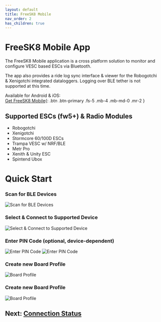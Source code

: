 ```yaml
---
layout: default
title: FreeSK8 Mobile
nav_order: 2
has_children: true
---
```


# FreeSK8 Mobile App

The FreeSK8 Mobile application is a cross platform solution to monitor and configure VESC based ESCs via Bluetooth. 

The app also provides a ride log sync interface & viewer for the Robogotchi & Xenigotchi integrated dataloggers. Logging over BLE tether is not supported at this time. 

Available for Android & iOS:
<br>[Get FreeSK8 Mobile](https://freesk8.app){: .btn .btn-primary .fs-5 .mb-4 .mb-md-0 .mr-2 } 


## Supported ESCs (fw5+) & Radio Modules
* Robogotchi
* Xenigotchi
* Stormcore 60/100D ESCs
* Trampa VESC w/ NRF/BLE
* Metr Pro
* Xenith & Unity ESC
* Spintend Ubox

# Quick Start

### Scan for BLE Devices
![Scan for BLE Devices](https://codex.freesk8.org/assets/images/mobileapp/scan.png)

### Select & Connect to Supported Device
![Select & Connect to Supported Device](https://codex.freesk8.org/assets/images/mobileapp/scan2.png)


### Enter PIN Code (optional, device-dependent)
![Enter PIN Code](https://codex.freesk8.org/assets/images/mobileapp/pair.png)
![Enter PIN Code](https://codex.freesk8.org/assets/images/mobileapp/paircode.png)

### Create new Board Profile
![Board Profile](https://codex.freesk8.org/assets/images/mobileapp/saveprofile.png)


### Create new Board Profile
![Board Profile](https://codex.freesk8.org/assets/images/mobileapp/saveprofile.png)

## Next: [Connection Status](https://codex.freesk8.org/docs/freesk8-mobile/connection/)